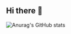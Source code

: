 ## Hi there 👋

![Anurag's GitHub stats](https://github-readme-stats.vercel.app/api?username=disadykov&show_icons=true&theme=radical)

